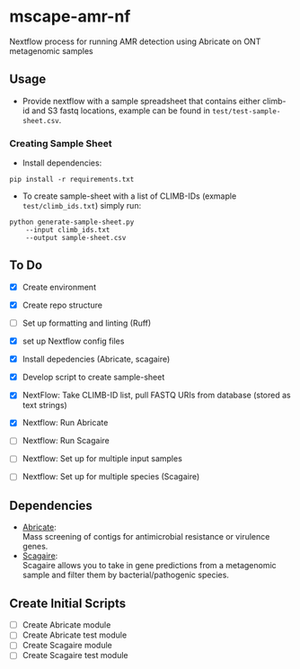 # mscape-amr-nf
Nextflow process for running AMR detection using Abricate on ONT metagenomic samples

## Usage
- Provide nextflow with a sample spreadsheet that contains either climb-id and S3 fastq locations, example can be found in `test/test-sample-sheet.csv`.

### Creating Sample Sheet
- Install dependencies:
```
pip install -r requirements.txt
```

- To create sample-sheet with a list of CLIMB-IDs (exmaple `test/climb_ids.txt`) simply run:   
```
python generate-sample-sheet.py 
    --input climb_ids.txt 
    --output sample-sheet.csv
```

## To Do
- [x] Create environment
- [X] Create repo structure
- [ ] Set up formatting and linting (Ruff)
- [X] set up Nextflow config files
- [X] Install depedencies (Abricate, scagaire)
- [X] Develop script to create sample-sheet
- [X] NextFlow: Take CLIMB-ID list, pull FASTQ URIs from database (stored as text strings)
- [X] Nextflow: Run Abricate 
- [ ] Nextflow: Run Scagaire 
- [ ] Nextflow: Set up for multiple input samples
- [ ] Nextflow: Set up for multiple species (Scagaire)


## Dependencies
- [Abricate](https://github.com/tseemann/abricate):  
Mass screening of contigs for antimicrobial resistance or virulence genes.
- [Scagaire](https://github.com/quadram-institute-bioscience/scagaire):  
Scagaire allows you to take in gene predictions from a metagenomic sample and filter them by bacterial/pathogenic species. 

## Create Initial Scripts 
- [ ] Create Abricate module
- [ ] Create Abricate test module
- [ ] Create Scagaire module
- [ ] Create Scagaire test module